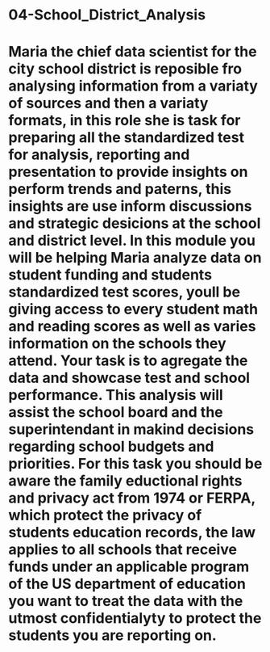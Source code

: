 # 04-School_District_Analysis

# Maria the chief data scientist for the city school district is reposible fro analysing information from a variaty of sources and then a variaty formats, in this role she is task for preparing all the standardized test for analysis, reporting and presentation to provide insights on perform trends and paterns, this insights are use inform discussions and strategic desicions at the school and district level. In this module you will be helping Maria analyze data on student funding and students standardized test scores, youll be giving access to every student math and reading scores as well as varies information on the schools they attend. Your task is to agregate the data and showcase test and school performance. This analysis will assist the school board and the superintendant in makind decisions  regarding school budgets and priorities. For this task you should be aware the family eductional rights and privacy act from 1974 or FERPA, which protect the privacy of students education records, the law applies to all schools that receive funds under an applicable program of the US department of education you want to treat the data with the utmost confidentialyty to protect the students you are reporting on.

